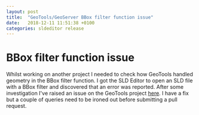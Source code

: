 ```yaml
---
layout: post
title:  "GeoTools/GeoServer BBox filter function issue"
date:   2018-12-11 11:51:38 +0100
categories: sldeditor release
---
```


BBox filter function issue
==========================

Whilst working on another project I needed to check how GeoTools handled geometry in the BBox filter function.  I got the SLD Editor to open an SLD file with a BBox filter and discovered that an error was reported.  After some investigation I've raised an issue on the GeoTools project [here][geotools-ticket].  I have a fix but a couple of queries need to be ironed out before submitting a pull request.

[geotools-ticket]: https://osgeo-org.atlassian.net/browse/GEOT-6201

